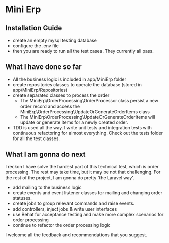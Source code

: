 # Mini Erp

## Installation Guide
- create an empty mysql testing database
- configure the .env file
- then you are ready to run all the test cases. They currently all pass.

## What I have done so far
- All the business logic is included in app/MiniErp folder
- create repositories classes to operate the database (stored in app/MiniErp/Repositories)
- create separated classes to process the order
	- The MiniErp\OrderProcessing\OrderProcessor class persist a new order record
	and access the MiniErp\OrderProcessing\UpdateOrGenerateOrderItems class
	- The MiniErp\OrderProcessing\UpdateOrGenerateOrderItems will update or generate items
	for a newly created order.
- TDD is used all the way. I write unit tests and integration tests with continuous refactoring for almost everything. Check out the tests folder for all the test classes.

## What I am gonna do next
I reckon I have solve the hardest part of this technical test, which is order processing. The rest may take time, but it may be not that challenging. For the rest of the project, I am gonna do pretty 'the Laravel way'.

- add mailing to the business logic
- create events and event listener classes for mailing and changing order statuses.
- create jobs to group relevant commands and raise events.
- add controllers, inject jobs & write user interfaces
- use Behat for acceptance testing and make more complex scenarios for order processing
- continue to refactor the order processing logic

I welcome all the feedback and recommendations that you suggest.
